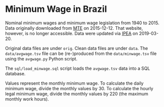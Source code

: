 Minimum Wage in Brazil
======================

Nominal minimum wages and minimum wage legislation from 1940 to 2015.
Data originally downloaded from [MTE][1] on 2015-12-12. That website,
however, is no longer accessible. Data were updated via [IPEA][2] on
2019-03-20.

Original data files are under `orig`. Clean data files are under `data`.
The `data/avgwage.tsv` file can be (re-)produced from the `data/minwage.tsv`
file using the `avgwage.py` Python script.

The `sql/load_minwage.sql` script loads the `avgwage.tsv` data into a SQL
database.

Values represent the monthly minimum wage. To calculate the daily minimum
wage, divide the monthly values by 30. To calculate the hourly legal minimum
wage, divide the monthly values by 220 (the maximum monthly work hours).

[1]: http://www.mte.gov.br/index.php/salario-minimo
[2]: http://www.ipeadata.gov.br/Default.aspx
